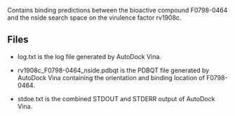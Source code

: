 Contains binding predictions between the bioactive compound F0798-0464 and the nside search space on the virulence factor rv1908c.

## Files

- log.txt is the log file generated by AutoDock Vina.

- rv1908c_F0798-0464_nside.pdbqt is the PDBQT file generated by AutoDock Vina containing the orientation and binding location of F0798-0464.

- stdoe.txt is the combined STDOUT and STDERR output of AutoDock Vina.

